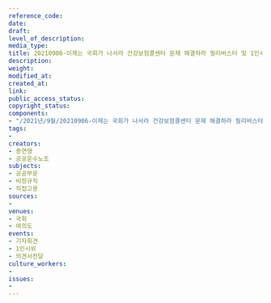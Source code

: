 ```yaml
---
reference_code: 
date: 
draft: 
level_of_description: 
media_type: 
title: 20210906-이제는 국회가 나서라 건강보험콜센터 문제 해결하라 필리버스터 및 1인시위
description: 
weight: 
modified_at: 
created_at: 
link: 
public_access_status: 
copyright_status: 
components:
- "/2021년/9월/20210906-이제는 국회가 나서라 건강보험콜센터 문제 해결하라 필리버스터 및 1인시위/_1D23196.jpg"
tags:
- 
creators:
- 총연맹
- 공공운수노조
subjects:
- 공공부문
- 비정규직
- 직접고용
sources:
- 
venues:
- 국회
- 여의도
events:
- 기자회견
- 1인시위
- 의견서전달
culture_workers:
- 
issues:
- 
---
```

